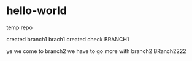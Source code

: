 # hello-world
temp repo


created branch1
brach1 created 
check BRANCH1


ye we come to branch2
we have to go more with branch2
BRanch2222

